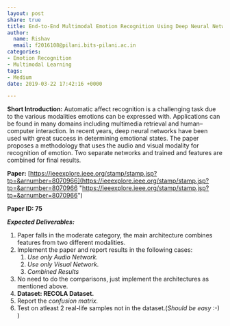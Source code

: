 ```yaml
---
layout: post
share: true
title: End-to-End Multimodal Emotion Recognition Using Deep Neural Networks
author:
  name: Rishav
  email: f2016108@pilani.bits-pilani.ac.in
categories:
- Emotion Recognition
- Multimodal Learning
tags:
- Medium
date: 2019-03-22 17:42:16 +0000

---
```

**Short Introduction:** Automatic affect recognition is a challenging task due to the various modalities emotions can be expressed with. Applications can be found in many domains including multimedia retrieval and human–computer interaction. In recent years, deep neural networks have been used with great success in determining emotional states. The paper proposes a methodology that uses the audio and visual modality for recognition of emotion. Two separate networks and trained and features are combined for final results.

**Paper:** [https://ieeexplore.ieee.org/stamp/stamp.jsp?tp=&arnumber=8070966](https://ieeexplore.ieee.org/stamp/stamp.jsp?tp=&arnumber=8070966 "https://ieeexplore.ieee.org/stamp/stamp.jsp?tp=&arnumber=8070966")

**Paper ID: 75**

**_Expected Deliverables:_**

1. Paper falls in the moderate category, the main architecture combines features from two different modalities.
2. Implement the paper and report results in the following cases:
   1. _Use only Audio Network._
   2. _Use only Visual Network._
   3. _Combined Results_
3. No need to do the comparisons, just implement the architectures as mentioned above.
4. **Dataset: RECOLA Dataset.**
5. Report the _confusion matrix._
6. Test on atleast 2 real-life samples not in the dataset.(_Should be easy_ :-) )